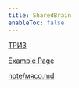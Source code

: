 ```yaml
---
title: SharedBrain
enableToc: false
---
```



[ТРИЗ](notes/triz.md)

[Example Page](notes/example.md)

[note/мясо.md](Мясо)


